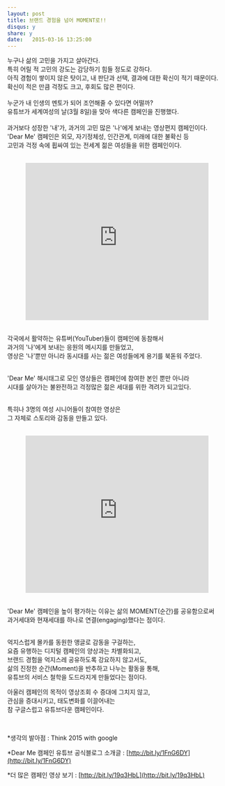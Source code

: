 ```yaml
---
layout: post
title: 브랜드 경험을 넘어 MOMENT로!!
disqus: y
share: y
date:   2015-03-16 13:25:00
---
```


누구나 삶의 고민을 가지고 살아간다.</br>
특히 어릴 적 고민의 강도는 감당하기 힘들 정도로 강하다.</br>
아직 경험이 쌓이지 않은 탓이고, 내 판단과 선택, 결과에 대한 확신이 적기 때문이다.</br>
확신이 적은 만큼 걱정도 크고, 후회도 많은 편이다. </br>
</br>
누군가 내 인생의 멘토가 되어 조언해줄 수 있다면 어떨까?</br>
유튜브가 세계여성의 날(3월 8일)을 맞아 색다른 캠페인을 진행했다. </br>
</br>
과거보다 성장한 '내'가, 과거의 고민 많은 '나'에게 보내는 영상편지 캠페인이다.</br>
'Dear Me' 캠페인은 외모, 자기정체성, 인간관계, 미래에 대한 불확신 등 </br>
고민과 걱정 속에 휩싸여 있는 전세계 젊은 여성들을 위한 캠페인이다. </br>
</br>
<center>
<embed src="http://www.youtube.com/v/AbqT_ubkT0Y?version=3&amp;hl=ko_KR&amp;vq=hd720" type="application/x-shockwave-flash" width="420" height="360" ="always" allowfullscreen="true"></embed>
</center></br>


각국에서 활약하는 유튜버(YouTuber)들이 캠페인에 동참해서 </br>
과거의 '나'에게 보내는 응원의 메시지를 만들었고, </br>
영상은 '나'뿐만 아니라 동시대를 사는 젊은 여성들에게 용기를 북돋워 주었다. </br>
</br>

'Dear Me' 해시태그로 모인 영상들은 캠페인에 참여한 본인 뿐만 아니라 </br>
시대를 살아가는 불완전하고 걱정많은 젊은 세대를 위한 격려가 되고있다. </br>
</br>


특히나 3명의 여성 시니어들이 참여한 영상은 </br>
그 자체로 스토리와 감동을 만들고 있다.</br> 
</br>
<center>
<embed src="http://www.youtube.com/v/RoZigvpBiqg&list
 ?version=3&amp;hl=ko_KR&amp;vq=hd720" type="application/x-shockwave-flash" width="420" height="360" ="always" allowfullscreen="true"></embed>
</center></br>

'Dear Me' 캠페인을 높이 평가하는 이유는 삶의 MOMENT(순간)를 공유함으로써 </br>
과거세대와 현재세대를 하나로 연결(engaging)했다는 점이다. </br>

</br>
억지스럽게 몰카를 동원한 앵글로 감동을 구걸하는, </br>
요즘 유행하는 디지털 캠페인의 양상과는 차별화되고,</br>
브랜드 경험을 억지스레 공유하도록 강요하지 않고서도, </br>
삶의 진정한 순간(Moment)을 반추하고 나누는 활동을 통해,</br>
유튜브의 서비스 철학을 도드라지게 만들었다는 점이다.</br> 

아울러 캠페인의 목적이 영상조회 수 증대에 그치지 않고,<br>
관심을 증대시키고, 태도변화를 이끌어내는 </br>
참 구글스럽고 유튜브다운 캠페인이다.</br>

</br>

*생각의 발아점 : Think 2015 with google </br>

*Dear Me 캠페인 유튜브 공식블로그 소개글 : [http://bit.ly/1FnG6DY](http://bit.ly/1FnG6DY)

*더 많은 캠페인 영상 보기 : [http://bit.ly/19q3HbL](http://bit.ly/19q3HbL)


